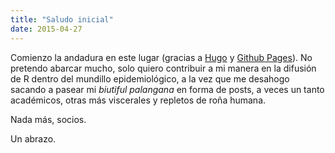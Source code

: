 ```yaml
---
title: "Saludo inicial"
date: 2015-04-27
---
```


Comienzo la andadura en este lugar (gracias a [Hugo](https://gohugo.io/) y [Github Pages](https://pages.github.com/)). No pretendo abarcar mucho, solo quiero contribuir a mi manera en la difusión de R dentro del mundillo epidemiológico, a la vez que me desahogo sacando a pasear mi _biutiful palangana_ en forma de posts, a veces un tanto académicos, otras más viscerales y repletos de roña humana.

Nada más, socios.

Un abrazo.
